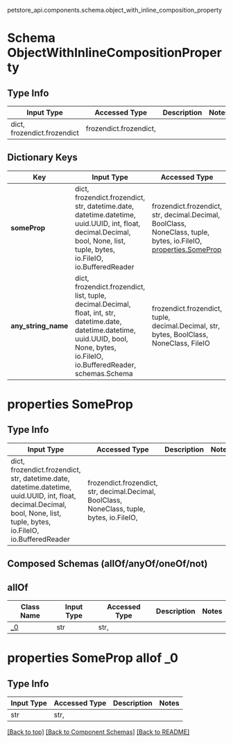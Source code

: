 petstore_api.components.schema.object_with_inline_composition_property
# Schema ObjectWithInlineCompositionProperty

## Type Info
Input Type | Accessed Type | Description | Notes
------------ | ------------- | ------------- | -------------
dict, frozendict.frozendict | frozendict.frozendict,  |  |

## Dictionary Keys
Key | Input Type | Accessed Type | Description | Notes
------------ | ------------- | ------------- | ------------- | -------------
**someProp** | dict, frozendict.frozendict, str, datetime.date, datetime.datetime, uuid.UUID, int, float, decimal.Decimal, bool, None, list, tuple, bytes, io.FileIO, io.BufferedReader | frozendict.frozendict, str, decimal.Decimal, BoolClass, NoneClass, tuple, bytes, io.FileIO, [properties.SomeProp](#properties-someprop) |  | [optional]
**any_string_name** | dict, frozendict.frozendict, list, tuple, decimal.Decimal, float, int, str, datetime.date, datetime.datetime, uuid.UUID, bool, None, bytes, io.FileIO, io.BufferedReader, schemas.Schema | frozendict.frozendict, tuple, decimal.Decimal, str, bytes, BoolClass, NoneClass, FileIO | any string name can be used but the value must be the correct type | [optional]

# properties SomeProp

## Type Info
Input Type | Accessed Type | Description | Notes
------------ | ------------- | ------------- | -------------
dict, frozendict.frozendict, str, datetime.date, datetime.datetime, uuid.UUID, int, float, decimal.Decimal, bool, None, list, tuple, bytes, io.FileIO, io.BufferedReader | frozendict.frozendict, str, decimal.Decimal, BoolClass, NoneClass, tuple, bytes, io.FileIO,  |  |

## Composed Schemas (allOf/anyOf/oneOf/not)
## allOf
Class Name | Input Type | Accessed Type | Description | Notes
------------- | ------------- | ------------- | ------------- | -------------
[_0](#properties-someprop-allof-_0) | str | str,  |  |

# properties SomeProp allof _0

## Type Info
Input Type | Accessed Type | Description | Notes
------------ | ------------- | ------------- | -------------
str | str,  |  |

[[Back to top]](#top) [[Back to Component Schemas]](../../../README.md#Component-Schemas) [[Back to README]](../../../README.md)
